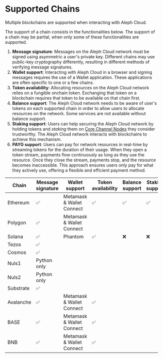 # Supported Chains

Multiple blockchains are supported when interacting with Aleph Cloud.

The support of a chain consists in the functionalities below.
The support of a chain may be partial, when only some of these
functionalities are supported.

1. **Message signature**:
   Messages on the Aleph Cloud network must be signed using asymmetric a user's private key.
   Different chains may use public-key cryptography differently, resulting in different methods
   of verifying message signatures.
2. **Wallet support**:
   Interacting with Aleph Cloud in a browser and signing messages requires the use of a Wallet application.
   These applications are often specific to one or a few chains.
3. **Token availability**:
   Allocating resources on the Aleph Cloud network relies on a fungible onchain token.
   Exchanging that token on a blockchain requires that token to be available on that chain first.
4. **Balance support**:
   The Aleph Cloud network needs to be aware of user's tokens on each supported chain in order to allow
   users to allocate resources on the network. Some services are not available without balance support.
5. **Staking support**:
   Users can help securing the Aleph Cloud network by holding tokens and _staking_ them on
   [Core Channel Nodes](/nodes/core/introduction/) they consider trustworthy. The Aleph Cloud network
   interacts with blockchains to achieve this mechanism.
6. **PAYG support**:
   Users can pay for network resources in real-time by streaming tokens for the duration of their usage. When they open
   a token stream, payments flow continuously as long as they use the resource. Once they close the stream, payments
   stop, and the resource becomes inaccessible. This approach ensures users only pay for what they actively use,
   offering a flexible and efficient payment method.

| Chain     | Message signature | Wallet support            | Token availability | Balance support | Staking support | PAYG |
|-----------|-------------------|---------------------------|--------------------|-----------------|-----------------|------|
| Ethereum  | ✅                 | Metamask & Wallet Connect | ✅                 | ✅               | ✅              |      |
| Polygon   | ✅                 | Metamask & Wallet Connect |                    |                 |                 |      |
| Solana    | ✅                 | Phantom                   | ✅                 | ❌               | ❌              |      |
| Tezos     | ✅                 |                           |                    |                 |                 |      |
| Cosmos    | ✅                 |                           |                    |                 |                 |      |
| Nuls1     | Python only       |                           |                    |                 |                 |      |
| Nuls2     | Python only       |                           |                    |                 |                 |      |
| Substrate | ✅                 |                           |                    |                 |                 |      |
| Avalanche | ✅                 | Metamask & Wallet Connect | ✅                 |                 |                 | ✅    |
| BASE      | ✅                 | Metamask & Wallet Connect | ✅                 |                 |                 | ✅    |
| BNB       | ✅                 | Metamask & Wallet Connect | ✅                 |                 |                 |      |
